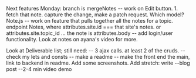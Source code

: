 Next features
Monday: branch is mergeNotes
-- work on Edit button. 1. fetch that note. capture the change, make a patch request. Which model? Note.js 
-- work on feature that pulls together all the notes for a topic. 
	endpoint Notes, where attributes.site.id === that site's notes. or attributes.site.topic_id ... the note  is attributes.body
-- add login/user functionality. Look at notes on ayana's video for more. 


Look at Deliverable list; still need: 
-- 3 ajax calls. at least 2 of the cruds.
--check my lets and consts 
-- make a readme -- make the front end the main, link to backend in readme. Add some screenshots. Add stretch: write
--blog post 
--2-4 min video demo  
